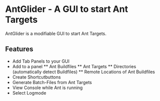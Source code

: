 # AntGlider - A GUI to start Ant Targets
AntGlider is a modifiable GUI to start Ant Targets.
## Features
* Add Tab Panels to your GUI
* Add to a panel
** Ant Buildfiles
** Ant Targets
** Directories (automatically detect Buildfiles)
** Remote Locations of Ant Buildfiles
* Create Shortcutbuttons
* Generate Batch-Files from Ant Targets
* View Console while Ant is running
* Select Logmode
    
 